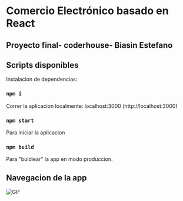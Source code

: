 # Comercio Electrónico basado en React

## Proyecto final- coderhouse- Biasin Estefano

## Scripts disponibles

Instalacion de dependencias:

### `npm i`

Correr la aplicacion localmente: localhost:3000
(http://localhost:3000)

### `npm start`
Para iniciar la aplicacion

### `npm build`

Para "buldiear" la app en modo produccion.

## Navegacion de la app

![GIF](./ecomerce.gif "NAVEGACION")